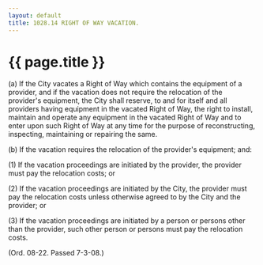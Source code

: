 ```yaml
---
layout: default 
title: 1028.14 RIGHT OF WAY VACATION.
---
```


{{ page.title }}
================

​(a) If the City vacates a Right of Way which contains the equipment of
a provider, and if the vacation does not require the relocation of the
provider's equipment, the City shall reserve, to and for itself and all
providers having equipment in the vacated Right of Way, the right to
install, maintain and operate any equipment in the vacated Right of Way
and to enter upon such Right of Way at any time for the purpose of
reconstructing, inspecting, maintaining or repairing the same.

​(b) If the vacation requires the relocation of the provider's
equipment; and:

​(1) If the vacation proceedings are initiated by the provider, the
provider must pay the relocation costs; or

​(2) If the vacation proceedings are initiated by the City, the provider
must pay the relocation costs unless otherwise agreed to by the City and
the provider; or

​(3) If the vacation proceedings are initiated by a person or persons
other than the provider, such other person or persons must pay the
relocation costs.

(Ord. 08-22. Passed 7-3-08.)
